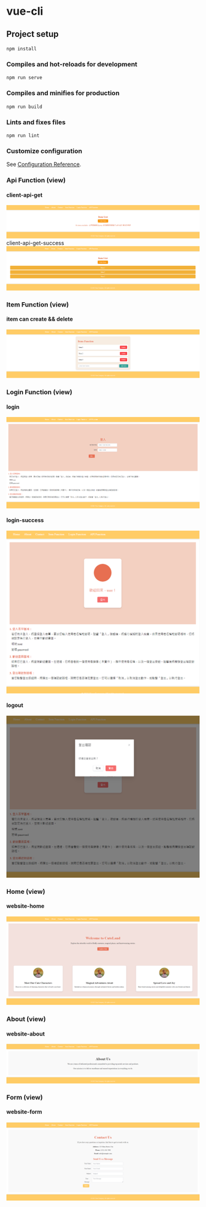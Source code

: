 # vue-cli

## Project setup
```
npm install
```

### Compiles and hot-reloads for development
```
npm run serve
```

### Compiles and minifies for production
```
npm run build
```

### Lints and fixes files
```
npm run lint
```

### Customize configuration
See [Configuration Reference](https://cli.vuejs.org/config/).


### Api Function (view)
#### client-api-get
![Image Description](src/assets/read-image/clientApiGet.png)
client-api-get-success
![Image Description](src/assets/read-image/clientApiGet-success.png)


### Item Function (view)
#### item can create && delete
![Image Description](src/assets/read-image/item-create-delete.png)


### Login Function (view)
#### login
![Image Description](src/assets/read-image/login.png)
#### login-success
![Image Description](src/assets/read-image/login-success.png)
#### logout
![Image Description](src/assets/read-image/logout.png)

### Home (view)
#### website-home
![Image Description](src/assets/read-image/home.png)

### About (view)
#### website-about
![Image Description](src/assets/read-image/about-content.png)

### Form (view)
#### website-form
![Image Description](src/assets/read-image/form.png)
